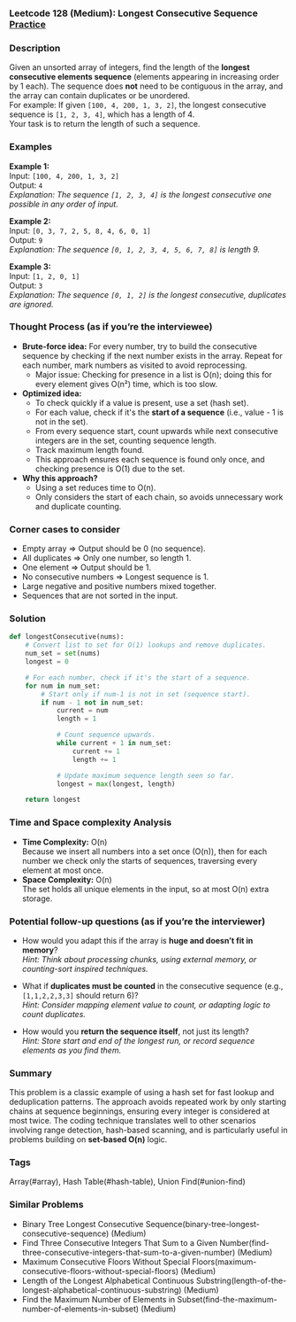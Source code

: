 ### Leetcode 128 (Medium): Longest Consecutive Sequence [Practice](https://leetcode.com/problems/longest-consecutive-sequence)

### Description  
Given an unsorted array of integers, find the length of the **longest consecutive elements sequence** (elements appearing in increasing order by 1 each). The sequence does **not** need to be contiguous in the array, and the array can contain duplicates or be unordered.  
For example: If given `[100, 4, 200, 1, 3, 2]`, the longest consecutive sequence is `[1, 2, 3, 4]`, which has a length of 4.  
Your task is to return the length of such a sequence.

### Examples  

**Example 1:**  
Input: `[100, 4, 200, 1, 3, 2]`  
Output: `4`  
*Explanation: The sequence `[1, 2, 3, 4]` is the longest consecutive one possible in any order of input.*

**Example 2:**  
Input: `[0, 3, 7, 2, 5, 8, 4, 6, 0, 1]`  
Output: `9`  
*Explanation: The sequence `[0, 1, 2, 3, 4, 5, 6, 7, 8]` is length 9.*

**Example 3:**  
Input: `[1, 2, 0, 1]`  
Output: `3`  
*Explanation: The sequence `[0, 1, 2]` is the longest consecutive, duplicates are ignored.*

### Thought Process (as if you’re the interviewee)  
- **Brute-force idea:** For every number, try to build the consecutive sequence by checking if the next number exists in the array. Repeat for each number, mark numbers as visited to avoid reprocessing.  
  - Major issue: Checking for presence in a list is O(n); doing this for every element gives O(n²) time, which is too slow.
- **Optimized idea:**  
  - To check quickly if a value is present, use a set (hash set).
  - For each value, check if it's the **start of a sequence** (i.e., value - 1 is not in the set).
  - From every sequence start, count upwards while next consecutive integers are in the set, counting sequence length.
  - Track maximum length found.
  - This approach ensures each sequence is found only once, and checking presence is O(1) due to the set.
- **Why this approach?**
  - Using a set reduces time to O(n).
  - Only considers the start of each chain, so avoids unnecessary work and duplicate counting.

### Corner cases to consider  
- Empty array ⇒ Output should be 0 (no sequence).
- All duplicates ⇒ Only one number, so length 1.
- One element ⇒ Output should be 1.
- No consecutive numbers ⇒ Longest sequence is 1.
- Large negative and positive numbers mixed together.
- Sequences that are not sorted in the input.

### Solution

```python
def longestConsecutive(nums):
    # Convert list to set for O(1) lookups and remove duplicates.
    num_set = set(nums)
    longest = 0

    # For each number, check if it's the start of a sequence.
    for num in num_set:
        # Start only if num-1 is not in set (sequence start).
        if num - 1 not in num_set:
            current = num
            length = 1

            # Count sequence upwards.
            while current + 1 in num_set:
                current += 1
                length += 1

            # Update maximum sequence length seen so far.
            longest = max(longest, length)

    return longest
```

### Time and Space complexity Analysis  

- **Time Complexity:** O(n)  
  Because we insert all numbers into a set once (O(n)), then for each number we check only the starts of sequences, traversing every element at most once.
- **Space Complexity:** O(n)  
  The set holds all unique elements in the input, so at most O(n) extra storage.

### Potential follow-up questions (as if you’re the interviewer)  

- How would you adapt this if the array is **huge and doesn’t fit in memory**?  
  *Hint: Think about processing chunks, using external memory, or counting-sort inspired techniques.*

- What if **duplicates must be counted** in the consecutive sequence (e.g., `[1,1,2,2,3,3]` should return 6)?  
  *Hint: Consider mapping element value to count, or adapting logic to count duplicates.*

- How would you **return the sequence itself**, not just its length?  
  *Hint: Store start and end of the longest run, or record sequence elements as you find them.*

### Summary
This problem is a classic example of using a hash set for fast lookup and deduplication patterns. The approach avoids repeated work by only starting chains at sequence beginnings, ensuring every integer is considered at most twice. The coding technique translates well to other scenarios involving range detection, hash-based scanning, and is particularly useful in problems building on **set-based O(n)** logic.

### Tags
Array(#array), Hash Table(#hash-table), Union Find(#union-find)

### Similar Problems
- Binary Tree Longest Consecutive Sequence(binary-tree-longest-consecutive-sequence) (Medium)
- Find Three Consecutive Integers That Sum to a Given Number(find-three-consecutive-integers-that-sum-to-a-given-number) (Medium)
- Maximum Consecutive Floors Without Special Floors(maximum-consecutive-floors-without-special-floors) (Medium)
- Length of the Longest Alphabetical Continuous Substring(length-of-the-longest-alphabetical-continuous-substring) (Medium)
- Find the Maximum Number of Elements in Subset(find-the-maximum-number-of-elements-in-subset) (Medium)